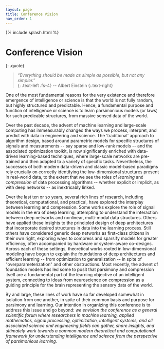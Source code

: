 ```yaml
---
layout: page
title: Conference Vision
nav_order: 1
---
```


{% include splash.html %}

# Conference Vision

{: .quote}
> *“Everything should be made as simple as possible, but not any simpler.”* <br>
> {: .text-left .fs-4}
> -- Albert Einstein
> {:.text-right}

One of the most fundamental reasons for the very existence and therefore
emergence of intelligence or science is that the world is not fully random, but
highly structured and predictable. Hence, a fundamental purpose and function of
intelligence or science is to learn parsimonious models (or laws) for such
predicable structures, from massive sensed data of the world. 

Over the past decade, the advent of machine learning and large-scale computing
has immeasurably changed the ways we process, interpret, and predict with data
in engineering and science. The 'traditional' approach to algorithm design,
based around parametric models for specific structures of signals and
measurements -- say sparse and low-rank models -- and the associated optimization
toolkit, is now significantly enriched with data-driven learning-based
techniques, where large-scale networks are pre-trained and then adapted to a
variety of specific tasks. Nevertheless, the successes of both modern
data-driven and classic model-based paradigms rely crucially on correctly
identifying the low-dimensional structures present in real-world data, to the
extent that we see the roles of *learning* and *compression* of
data processing algorithms -- whether explicit or implicit, as with deep
networks -- as inextricably linked.

Over the last ten or so years, several rich lines of research, including
theoretical, computational, and practical, have explored the interplay between
learning and compression. Some works explore the role of signal models in the
era of deep learning, attempting to understand the interaction between deep
networks and nonlinear, multi-modal data structures. Others have applied these
insights to the principled design of deep architectures that incorporate
desired  structures in data into the learning process. Still others have
considered generic deep networks as first-class citizens in their own right,
exploring ways to compress and sparsify models for greater efficiency, often
accompanied by hardware or system-aware co-designs. Across each of these
settings, theoretical works rooted in low-dimensional modeling have begun to
explain the foundations of deep architectures and efficient learning -- from
optimization to generalization -- in spite of "overparameterization" and other
obstructions. Most recently, the advent of foundation models has led some to
posit that parsimony and compression itself are a fundamental part of the
learning objective of an intelligent system, connecting to ideas from
neuroscience on compression as a guiding principle for the brain representing
the sensory data of the world.

By and large, these lines of work have so far developed somewhat in isolation
from one another, in spite of their common basis and purpose for parsimony and
learning. Our intention in organizing this conference is to address this issue
and go beyond: *we envision the conference as a general scientific forum
where researchers in machine learning, applied mathematics, signal processing,
optimization, intelligent systems, and all associated science and engineering
fields can gather, share insights, and ultimately work towards a common modern
theoretical and computational framework for understanding intelligence and
science from the perspective of parsimonious learning.*
